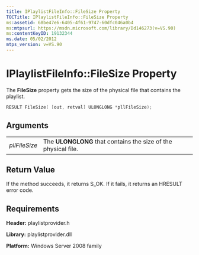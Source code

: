```yaml
---
title: IPlaylistFileInfo::FileSize Property
TOCTitle: IPlaylistFileInfo::FileSize Property
ms:assetid: 68be47e6-6405-4f61-9747-60dfc046a0b4
ms:mtpsurl: https://msdn.microsoft.com/library/Dd146273(v=VS.90)
ms:contentKeyID: 19132344
ms.date: 05/02/2012
mtps_version: v=VS.90
---
```


# IPlaylistFileInfo::FileSize Property

The **FileSize** property gets the size of the physical file that contains the playlist.

```cpp
RESULT FileSize( [out, retval] ULONGLONG *pllFileSize);
```

## Arguments

|||
|--- |--- |
|*pllFileSize*|The **ULONGLONG** that contains the size of the physical file.|

## Return Value

If the method succeeds, it returns S\_OK. If it fails, it returns an HRESULT error code.

## Requirements

**Header:** playlistprovider.h

**Library:** playlistprovider.dll

**Platform:** Windows Server 2008 family

